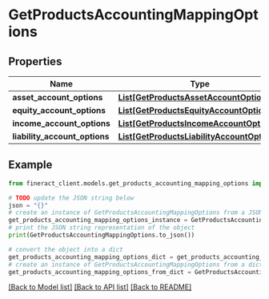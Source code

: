# GetProductsAccountingMappingOptions


## Properties

Name | Type | Description | Notes
------------ | ------------- | ------------- | -------------
**asset_account_options** | [**List[GetProductsAssetAccountOptions]**](GetProductsAssetAccountOptions.md) |  | [optional] 
**equity_account_options** | [**List[GetProductsEquityAccountOptions]**](GetProductsEquityAccountOptions.md) |  | [optional] 
**income_account_options** | [**List[GetProductsIncomeAccountOptions]**](GetProductsIncomeAccountOptions.md) |  | [optional] 
**liability_account_options** | [**List[GetProductsLiabilityAccountOptions]**](GetProductsLiabilityAccountOptions.md) |  | [optional] 

## Example

```python
from fineract_client.models.get_products_accounting_mapping_options import GetProductsAccountingMappingOptions

# TODO update the JSON string below
json = "{}"
# create an instance of GetProductsAccountingMappingOptions from a JSON string
get_products_accounting_mapping_options_instance = GetProductsAccountingMappingOptions.from_json(json)
# print the JSON string representation of the object
print(GetProductsAccountingMappingOptions.to_json())

# convert the object into a dict
get_products_accounting_mapping_options_dict = get_products_accounting_mapping_options_instance.to_dict()
# create an instance of GetProductsAccountingMappingOptions from a dict
get_products_accounting_mapping_options_from_dict = GetProductsAccountingMappingOptions.from_dict(get_products_accounting_mapping_options_dict)
```
[[Back to Model list]](../README.md#documentation-for-models) [[Back to API list]](../README.md#documentation-for-api-endpoints) [[Back to README]](../README.md)


